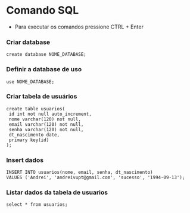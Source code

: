 
# Comando SQL

* Para executar os comandos pressione CTRL + Enter

### Criar database
```
create database NOME_DATABASE;
```

### Definir a database de uso
```
use NOME_DATABASE;
```

### Criar tabela de usuários
```
create table usuarios(
 id int not null auto_increment,
 nome varchar(120) not null,
 email varchar(120) not null,
 senha varchar(120) not null,
 dt_nascimento date,
 primary key(id)
);
```
### Insert dados
```
INSERT INTO usuarios(nome, email, senha, dt_nascimento)
VALUES ('Andrei', 'andreivupt@gmail.com', 'sucesso', '1994-09-13');
```

### Listar dados da tabela de usuarios
```
select * from usuarios;
```